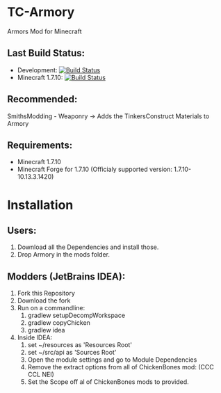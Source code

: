 TC-Armory
=========

Armors Mod for Minecraft

## Last Build Status:
  * Development:      [![Build Status](https://travis-ci.org/SmithsModding/Armory.svg?branch=Development)](https://travis-ci.org/SmithsModding/Armory)
  * Minecraft 1.7.10: [![Build Status](https://travis-ci.org/SmithsModding/Armory.svg?branch=Minecraft-1.7.10)](https://travis-ci.org/SmithsModding/Armory)

## Recommended:
SmithsModding - Weaponry
  -> Adds the TinkersConstruct Materials to Armory

## Requirements:
   *  Minecraft 1.7.10
   *  Minecraft Forge for 1.7.10 (Officialy supported version: 1.7.10-10.13.3.1420)


Installation
============
## Users:
  1. Download all the Dependencies and install those.
  2. Drop Armory in the mods folder.
  
## Modders (JetBrains IDEA):
  1. Fork this Repository
  2. Download the fork
  3. Run on a commandline: 
      1. gradlew setupDecompWorkspace
      2. gradlew copyChicken
      3. gradlew idea
  4. Inside IDEA:
      1. set ~/resources as 'Resources Root'
      2. set ~/src/api as 'Sources Root'
      3. Open the module settings and go to Module Dependencies
      4. Remove the extract options from all of ChickenBones mod: (CCC CCL NEI)
      5. Set the Scope off al of ChickenBones mods to provided.
